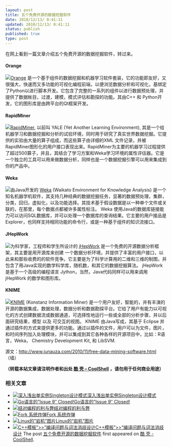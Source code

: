 ```yaml
---
layout: post
title: 五个免费开源的数据挖掘软件
date: 2010/12/13/ 0:41:11
updated: 2010/12/13/ 0:41:11
status: publish
published: true
type: post
---
```


在网上看到一篇文章介绍五个免费开源的数据挖掘软件，转过来。


#### Orange


[![](https://coolshell.cn/wp-content/uploads/2010/12/orange-data-mining-software.jpg)](http://www.ailab.si/orange)[Orange](http://www.ailab.si/orange) 是一个基于组件的数据挖掘和机器学习软件套装，它的功能即友好，又很强大，快速而又多功能的可视化编程前端，以便浏览数据分析和可视化，基绑定了Python以进行脚本开发。它包含了完整的一系列的组件以进行数据预处理，并提供了数据帐目，过渡，建模，模式评估和勘探的功能。其由C++ 和 Python开发，它的图形库是由跨平台的Qt框架开发。


#### RapidMiner


[![](https://coolshell.cn/wp-content/uploads/2010/12/data-mining-software-rapidminer.jpg)](http://rapidminer.com/)[RapidMiner](http://rapidminer.com/), 以前叫 YALE (Yet Another Learning Environment), 其是一个给机器学习和数据挖掘和分析的试验环境，同时用于研究了真实世界数据挖掘。它提供的实验由大量的算子组成，而这些算子由详细的XML 文件记录，并被RapidMiner图形化的用户接口表现出来。RapidMiner为主要的机器学习过程提供了超过500算子，并且，其结合了学习方案和Weka学习环境的属性评估器。它是一个独立的工具可以用来做数据分析，同样也是一个数据挖掘引擎可以用来集成到你的产品中。



#### Weka


[![](https://coolshell.cn/wp-content/uploads/2010/12/data-mining-software-weka.jpg)](http://www.cs.waikato.ac.nz/~ml/weka/)由Java开发的 [Weka](http://www.cs.waikato.ac.nz/~ml/weka/) (Waikato Environment for Knowledge Analysis) 是一个知名机器学机软件，其支持几种经典的数据挖掘任务，显著的数据预处理，集群，分类，回归，虚拟化，以及功能选择。其技术基于假设数据是以一种单个文件或关联的，在那里，每个数据点都被许多属性标注。 Weka 使用Java的数据库链接能力可以访问SQL数据库，并可以处理一个数据库的查询结果。它主要的用户接品是Explorer，也同样支持相同功能的命令行，或是一种基于组件的知识流接口。


#### JHepWork


[![](https://coolshell.cn/wp-content/uploads/2010/12/data_mining_software_jhepwork.jpg)](http://jwork.org/jhepwork/)为科学家，工程师和学生所设计的 [jHepWork](http://jwork.org/jhepwork/) 是一个免费的开源数据分析框架，其主要是用开源库来创建 一个数据分析环境，并提供了丰富的用户接口，以此来和那些收费的的软件竞争。它主要是为了科学计算用的二维和三维的制图，并包含了用Java实现的数学科学库，随机数，和其它的数据挖掘算法。 jHepWork 是基于一个高级的编程语言 Jython，当然，Java代码同样可以用来调用 jHepWork 的数学和图形库。


#### KNIME


[![](https://coolshell.cn/wp-content/uploads/2010/12/data-mining-software-KNIME.jpg)](http://www.knime.org/)[KNIME](http://www.knime.org/) (Konstanz Information Miner) 是一个用户友好，智能的，并有丰演的开源的数据集成，数据处理，数据分析和数据勘探平台。它给了用户有能力以可视化的方式创建数据流或数据通道，可选择性地运行一些或全部的分析步骤，并以后面研究结果，模型 以及 可交互的视图。 KNIME 由Java写成，其基于 Eclipse 并通过插件的方式来提供更多的功能。通过以插件的文件，用户可以为文件，图片，和时间序列加入处理模块，并可以集成到其它各种各样的开源项目中，比如：R语言，Weka， Chemistry Development Kit, 和 LibSVM.


源文：<http://www.junauza.com/2010/11/free-data-mining-software.html>（墙）



**（转载本站文章请注明作者和出处 [酷 壳 – CoolShell](https://coolshell.cn/) ，请勿用于任何商业用途）**



### 相关文章

* [![深入浅出单实例Singleton设计模式](https://coolshell.cn/wp-content/plugins/wordpress-23-related-posts-plugin/static/thumbs/29.jpg)](https://coolshell.cn/articles/265.html)[深入浅出单实例Singleton设计模式](https://coolshell.cn/articles/265.html)
* [![Go语言的”Issue 9″ Closed!](https://coolshell.cn/wp-content/plugins/wordpress-23-related-posts-plugin/static/thumbs/2.jpg)](https://coolshell.cn/articles/3156.html)[Go语言的”Issue 9″ Closed!](https://coolshell.cn/articles/3156.html)
* [![结对编程的利与弊](https://coolshell.cn/wp-content/uploads/2009/03/cccpairprogramming-150x150.jpg)](https://coolshell.cn/articles/16.html)[结对编程的利与弊](https://coolshell.cn/articles/16.html)
* [![Fork 系统炸弹](https://coolshell.cn/wp-content/plugins/wordpress-23-related-posts-plugin/static/thumbs/20.jpg)](https://coolshell.cn/articles/23.html)[Fork 系统炸弹](https://coolshell.cn/articles/23.html)
* [![Linux的“宕机”图片](https://coolshell.cn/wp-content/uploads/2009/04/linux_crash_1-150x150.jpg)](https://coolshell.cn/articles/313.html)[Linux的“宕机”图片](https://coolshell.cn/articles/313.html)
* [![C++模板”>>”编译问题与词法消歧设计](https://coolshell.cn/wp-content/plugins/wordpress-23-related-posts-plugin/static/thumbs/13.jpg)](https://coolshell.cn/articles/10449.html)[C++模板”>>”编译问题与词法消歧设计](https://coolshell.cn/articles/10449.html)
The post [五个免费开源的数据挖掘软件](https://coolshell.cn/articles/3356.html) first appeared on [酷 壳 - CoolShell](https://coolshell.cn).